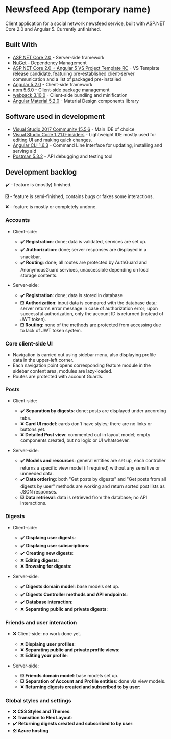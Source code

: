 # Newsfeed App (temporary name)
Client application for a social network newsfeed service, built with ASP.NET Core 2.0 and Angular 5. Currently unfinished.

## Built With
* [ASP.NET Core 2.0](https://github.com/aspnet/Home) - Server-side framework
* [NuGet](https://www.nuget.org/) - Dependency Management
* [ASP.NET Core 2.0 + Angular 5 VS Project Template RC](https://docs.microsoft.com/en-us/aspnet/core/spa/angular?tabs=visual-studio) - VS Template release candidate, featuring pre-established client-server communication and a list of packaged pre-installed
* [Angular 5.2.0](https://angular.io/) - Client-side framework
* [npm 5.6.0](https://angular.io/) - Client-side package management
* [webpack 3.10.0](https://webpack.js.org/) - Client-side bundling and minification
* [Angular Material 5.2.0](https://material.angular.io/) - Material Design components library

## Software used in development
* [Visual Studio 2017 Community 15.5.6](https://www.visualstudio.com/ru/downloads/) - Main IDE of choice
* [Visual Studio Code 1.21.0-insiders](https://code.visualstudio.com/) - Lightweight IDE mostly used for editing UI and making quick changes.
* [Angular CLI 1.6.3](https://cli.angular.io/) - Command Line Interface for updating, installing and serving aid
* [Postman 5.3.2](https://www.getpostman.com/) - API debugging and testing tool

## Development backlog
:heavy_check_mark: - feature is (mostly) finished.

:negative_squared_cross_mark: - feature is semi-finished, contains bugs or fakes some interactions.

:x: - feature is mostly or completely undone.

### Accounts
* Client-side: 
  *  :heavy_check_mark: **Registration**: done; data is validated, services are set up.
  *  :heavy_check_mark: **Authorization**: done; server responses are displayed in a snackbar.
  *  :heavy_check_mark: **Routing**: done; all routes are protected by AuthGuard and AnonymousGuard services, unaccessible depending on local storage contents.
  
* Server-side: 
  *   :heavy_check_mark: **Registration**: done; data is stored in database
  *   :negative_squared_cross_mark: **Authorization**: input data is compared with the database data; server returns error message in case of authorization error; upon successful authorization, only the account ID is returned (instead of JWT token).
  *   :negative_squared_cross_mark: **Routing**: none of the methods are protected from accessing due to lack of JWT token system.
  
  
### Core client-side UI
* Navigation is carried out using sidebar menu, also displaying profile data in the upper-left corner.
* Each navigation point opens corresponding feature module in the sidebar content area, modules are lazy-loaded. 
* Routes are protected with account Guards.


### Posts
* Client-side: 
  *  :heavy_check_mark: **Separation by digests**: done; posts are displayed under according tabs.
  *  :x: **Card UI model**: cards don't have styles; there are no links or buttons yet.
  *  :x: **Detailed Post view**: commented out in layout model; empty components created, but no logic or UI whatsoever.
  
* Server-side: 
  *  :heavy_check_mark: **Models and resources**: general entities are set up, each controller returns a specific view model (if required) without any sensitive or unneeded data.
  *  :heavy_check_mark: **Data ordering**: both "Get posts by digests" and "Get posts from all digests by user" methods are working and return sorted post lists as JSON responses.
  *  :negative_squared_cross_mark: **Data retrieval**: data is retrieved from the database; no API interactions.
  
  
###  Digests
* Client-side:
  *  :heavy_check_mark: **Displaing user digests**:
  *  :heavy_check_mark: **Displaing user subscriptions**:
  *  :heavy_check_mark: **Creating new digests**: 
  *  :x: **Editing digests**:
  *  :x: **Browsing for digests**:
  
* Server-side: 
  *  :heavy_check_mark: **Digests domain model**: base models set up.
  *  :heavy_check_mark: **Digests Controller methods and API endpoints**:
  *  :heavy_check_mark: **Database interaction**:
  *  :x: **Separating public and private digests**:
  
  
###  Friends and user interaction
* :x: Client-side: no work done yet. 
  *  :x: **Displaing user profiles**:
  *  :x: **Separating public and private profile views**: 
  *  :x: **Editing your profile**:
  
* Server-side:
  *  :negative_squared_cross_mark: **Friends domain model**: base models set up.
  *  :negative_squared_cross_mark: **Separation of Account and Profile entities**: done via view models.
  *  :x: **Returning digests created and subscribed to by user**:
  
###  Global styles and settings 
*  :x: **CSS Styles and Themes**:
*  :x: **Transition to Flex Layout**: 
*  :heavy_check_mark: **Returning digests created and subscribed to by user**:
*  :negative_squared_cross_mark: **Azure hosting**


